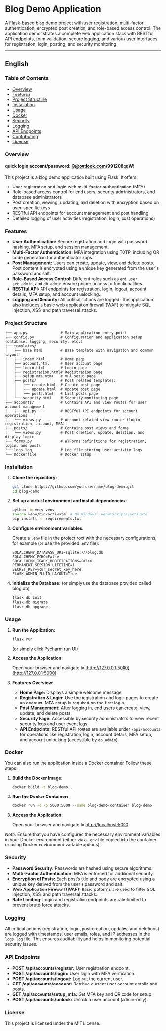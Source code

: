 # Blog Demo Application

A Flask-based blog demo project with user registration, multi-factor authentication, encrypted post creation, and role-based access control. The application demonstrates a complete web application stack with RESTful API endpoints, form validation, secure logging, and various user interfaces for registration, login, posting, and security monitoring.

---

## English

### Table of Contents

- [Overview](#overview)
- [Features](#features)
- [Project Structure](#project-structure)
- [Installation](#installation)
- [Usage](#usage)
- [Docker](#docker)
- [Security](#security)
- [Logging](#logging)
- [API Endpoints](#api-endpoints)
- [Contributing](#contributing)
- [License](#license)

### Overview
#### quick login account/password: Q@outlook.com/991208qqW!

This project is a blog demo application built using Flask. It offers:

- User registration and login with multi-factor authentication (MFA)
- Role-based access control for end users, security administrators, and database administrators
- Post creation, viewing, updating, and deletion with encryption based on user-specific keys
- RESTful API endpoints for account management and post handling
- Detailed logging of user activities (registration, login, post operations)

### Features

- **User Authentication:** Secure registration and login with password hashing, MFA setup, and session management.
- **Multi-Factor Authentication:** MFA integration using TOTP, including QR code generation for authenticator apps.
- **Post Management:** Users can create, update, view, and delete posts. Post content is encrypted using a unique key generated from the user's password and salt.
- **Role-Based Access Control:** Different roles such as `end_user`, `sec_admin`, and `db_admin` ensure proper access to functionalities.
- **RESTful API:** API endpoints for registration, login, logout, account details, MFA setup, and account unlocking.
- **Logging and Security:** All critical actions are logged. The application also includes a basic web application firewall (WAF) to mitigate SQL injection, XSS, and path traversal attacks.

### Project Structure

```
├── app.py               # Main application entry point
├── config.py            # Configuration and application setup (database, logging, security, etc.)
├── templates/
│   ├── base.html        # Base template with navigation and common layout
│   ├── index.html       # Home page
│   ├── account.html     # User account page
│   ├── login.html       # Login page
│   ├── registration.html# Registration page
│   ├── setup_mfa.html   # MFA setup page
│   ├── posts/           # Post related templates:
│   │   ├── create.html  # Create post page
│   │   ├── update.html  # Update post page
│   │   └── posts.html   # List posts page
│   └── security.html    # Security monitoring page
├── accounts/            # Contains API and view routes for user account management
│   ├── api.py           # RESTful API endpoints for account operations
│   └── views.py         # Account-related view routes (login, registration, account, MFA)
├── posts/               # Contains post views and forms
│   └── views.py         # Post creation, update, deletion, and display logic
├── forms.py             # WTForms definitions for registration, login, and posts
└── logs.log             # Log file storing user activity logs
└── Dockerfile           # Docker setup
```

### Installation

1. **Clone the repository:**

   ```bash
   git clone https://github.com/yourusername/blog-demo.git
   cd blog-demo
   ```

2. **Set up a virtual environment and install dependencies:**

   ```bash
   python -m venv venv
   source venv/bin/activate  # On Windows: venv\Scripts\activate
   pip install -r requirements.txt
   ```

3. **Configure environment variables:**

   Create a `.env` file in the project root with the necessary configurations, for example (or use the provided .env file):

   ```env
   SQLALCHEMY_DATABASE_URI=sqlite:///blog.db
   SQLALCHEMY_ECHO=False
   SQLALCHEMY_TRACK_MODIFICATIONS=False
   PERMANENT_SESSION_LIFETIME=1
   SECRET_KEY=your_secret_key_here
   FLASK_ADMIN_FLUID_LAYOUT=True
   ```

4. **Initialize the Database:**
   (or simply use the database provided called blog.db)
   ```bash
   flask db init
   flask db migrate
   flask db upgrade
   ```

### Usage

1. **Run the Application:**

   ```bash
   flask run
   ```
   (or simply click Pycharm run UI)

2. **Access the Application:**

   Open your browser and navigate to [http://127.0.0.1:5000](http://127.0.0.1:5000).

3. **Features Overview:**

   - **Home Page:** Displays a simple welcome message.
   - **Registration & Login:** Use the registration and login pages to create an account. MFA setup is required on the first login.
   - **Post Management:** After logging in, end users can create, view, update, and delete posts.
   - **Security Page:** Accessible by security administrators to view recent security logs and user event logs.
   - **API Endpoints:** RESTful API routes are available under `/api/accounts` for operations like registration, login, account details, MFA setup, and account unlocking (accessible by `db_admin`).

### Docker

You can also run the application inside a Docker container. Follow these steps:

1. **Build the Docker Image:**

   ```bash
   docker build -t blog-demo .
   ```

2. **Run the Docker Container:**

   ```bash
   docker run -d -p 5000:5000 --name blog-demo-container blog-demo
   ```

3. **Access the Application:**

   Open your browser and navigate to [http://localhost:5000](http://localhost:5000).

_Note:_ Ensure that you have configured the necessary environment variables in your Docker environment (either via a `.env` file copied into the container or using Docker environment variable options).

### Security

- **Password Security:** Passwords are hashed using secure algorithms.
- **Multi-Factor Authentication:** MFA is enforced for additional security.
- **Encryption of Posts:** Each post’s title and body are encrypted using a unique key derived from the user's password and salt.
- **Web Application Firewall (WAF):** Basic patterns are used to filter SQL injection, XSS, and path traversal attacks.
- **Rate Limiting:** Login and registration endpoints are rate-limited to prevent brute-force attacks.

### Logging

All critical actions (registration, login, post creation, updates, and deletions) are logged with timestamps, user emails, roles, and IP addresses in the `logs.log` file. This ensures auditability and helps in monitoring potential security issues.

### API Endpoints

- **POST /api/accounts/register:** User registration endpoint.
- **POST /api/accounts/login:** User login with MFA verification.
- **POST /api/accounts/logout:** Log out the current user.
- **GET /api/accounts/account:** Retrieve current user account details and posts.
- **GET /api/accounts/setup_mfa:** Get MFA key and QR code for setup.
- **POST /api/accounts/unlock:** Unlock a user account (admin-only).

### License

This project is licensed under the MIT License.

